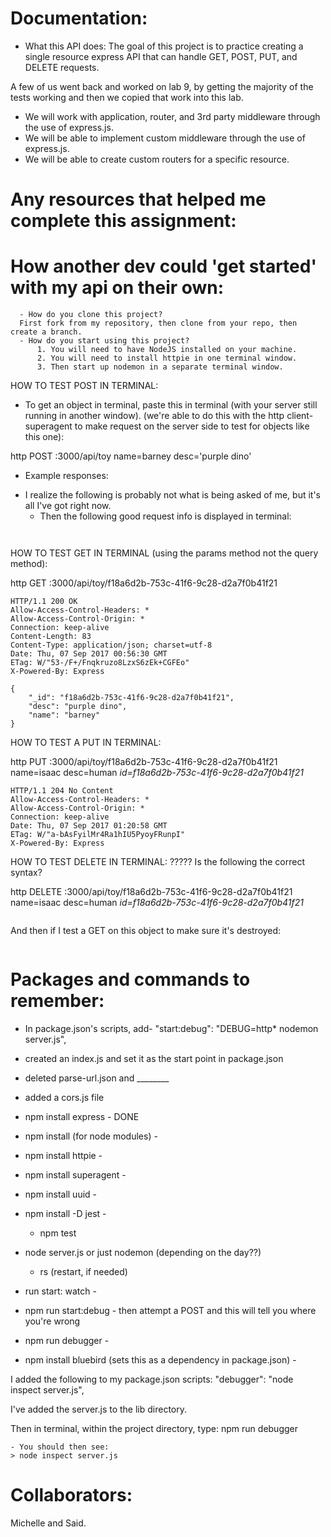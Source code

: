 # Documentation:
  * What this API does:
   The goal of this project is to practice creating a single resource express API that can handle GET, POST, PUT, and DELETE requests.

   A few of us went back and worked on lab 9, by getting the majority of the tests working and then we copied that work into this lab.

  * We will work with application, router, and 3rd party middleware through the use of express.js.
  * We will be able to implement custom middleware through the use of express.js.
  * We will be able to create custom routers for a specific resource.

# Any resources that helped me complete this assignment:


# How another dev could 'get started' with my api on their own:
      - How do you clone this project?
      First fork from my repository, then clone from your repo, then create a branch.
      - How do you start using this project?
          1. You will need to have NodeJS installed on your machine.
          2. You will need to install httpie in one terminal window.
          3. Then start up nodemon in a separate terminal window.

HOW TO TEST POST IN TERMINAL:
- To get an object in terminal, paste this in terminal (with your server still running in another window). (we're able to do this with the http client- superagent to make request on the server side to test for objects like this one):

http POST :3000/api/toy name=barney desc='purple dino'

- Example responses:
* I realize the following is probably not what is being asked of me, but it's all I've got right now.
    - Then the following good request info is displayed in terminal:
    ```


    ```

HOW TO TEST GET IN TERMINAL (using the params method not the query method):

http GET :3000/api/toy/f18a6d2b-753c-41f6-9c28-d2a7f0b41f21

```
HTTP/1.1 200 OK
Allow-Access-Control-Headers: *
Allow-Access-Control-Origin: *
Connection: keep-alive
Content-Length: 83
Content-Type: application/json; charset=utf-8
Date: Thu, 07 Sep 2017 00:56:30 GMT
ETag: W/"53-/F+/Fnqkruzo8LzxS6zEk+CGFEo"
X-Powered-By: Express

{
    "_id": "f18a6d2b-753c-41f6-9c28-d2a7f0b41f21",
    "desc": "purple dino",
    "name": "barney"
}
```

HOW TO TEST A PUT IN TERMINAL:

http PUT :3000/api/toy/f18a6d2b-753c-41f6-9c28-d2a7f0b41f21 name=isaac desc=human _id=f18a6d2b-753c-41f6-9c28-d2a7f0b41f21_

```
HTTP/1.1 204 No Content
Allow-Access-Control-Headers: *
Allow-Access-Control-Origin: *
Connection: keep-alive
Date: Thu, 07 Sep 2017 01:20:58 GMT
ETag: W/"a-bAsFyilMr4Ra1hIU5PyoyFRunpI"
X-Powered-By: Express
```

HOW TO TEST DELETE IN TERMINAL: ????? Is the following the correct syntax?

http DELETE :3000/api/toy/f18a6d2b-753c-41f6-9c28-d2a7f0b41f21 name=isaac desc=human _id=f18a6d2b-753c-41f6-9c28-d2a7f0b41f21_

```

```
And then if I test a GET on this object to make sure it's destroyed:

```

```



# Packages and commands to remember:
  - In package.json's scripts, add- "start:debug": "DEBUG=http* nodemon server.js",
  - created an index.js and set it as the start point in package.json
  - deleted parse-url.json and ________
  - added a cors.js file

  - npm install express - DONE
  - npm install (for node modules) -
  - npm install httpie -
  - npm install superagent -
  - npm install uuid -
  - npm install -D jest -
    - npm test

  - node server.js or just nodemon (depending on the day??)
    - rs (restart, if needed)
  - run start: watch -
  - npm run start:debug - then attempt a POST and this will tell you where you're wrong

  - npm run debugger -
  - npm install bluebird (sets this as a dependency in package.json) -

  I added the following to my package.json scripts:
  "debugger": "node inspect server.js",

  I've added the server.js to the lib directory.

  Then in terminal, within the project directory, type:
  npm run debugger

    - You should then see:
    > node inspect server.js

# Collaborators:
Michelle and Said.
